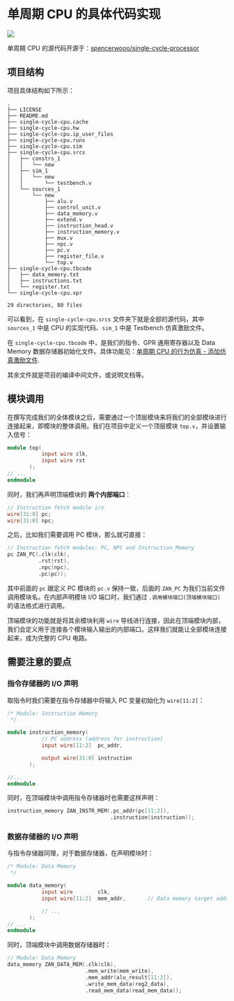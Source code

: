 # 单周期 CPU 的具体代码实现

![](https://i.loli.net/2019/09/02/8jenxBwHP2vOk3C.png)

单周期 CPU 的源代码开源于：[spencerwooo/single-cycle-processor](https://github.com/spencerwooo/single-cycle-processor)

## 项目结构

项目具体结构如下所示：

```
.
├── LICENSE
├── README.md
├── single-cycle-cpu.cache
├── single-cycle-cpu.hw
├── single-cycle-cpu.ip_user_files
├── single-cycle-cpu.runs
├── single-cycle-cpu.sim
├── single-cycle-cpu.srcs
│   ├── constrs_1
│   │   └── new
│   ├── sim_1
│   │   └── new
│   │       └── testbench.v
│   └── sources_1
│       └── new
│           ├── alu.v
│           ├── control_unit.v
│           ├── data_memory.v
│           ├── extend.v
│           ├── instruction_head.v
│           ├── instruction_memory.v
│           ├── mux.v
│           ├── npc.v
│           ├── pc.v
│           ├── register_file.v
│           └── top.v
├── single-cycle-cpu.tbcode
│   ├── data_memory.txt
│   ├── instructions.txt
│   └── register.txt
└── single-cycle-cpu.xpr

29 directories, 80 files
```

可以看到，在 `single-cycle-cpu.srcs` 文件夹下就是全部的源代码，其中 `sources_1` 中是 CPU 的实现代码、`sim_1` 中是 Testbench 仿真激励文件。

在 `single-cycle-cpu.tbcode` 中，是我们的指令、GPR 通用寄存器以及 Data Memory 数据存储器初始化文件。具体功能见：[单周期 CPU 的行为仿真 - 添加仿真激励文件](./2-4_Testbench.md#添加仿真激励文件).

其余文件就是项目的编译中间文件，或说明文档等。

## 模块调用

在撰写完成我们的全体模块之后，需要通过一个顶层模块来将我们的全部模块进行连接起来，即模块的整体调用。我们在项目中定义一个顶层模块 `top.v`，并设置输入信号：

```verilog
module top(
           input wire clk,
           input wire rst
       );
// ...
endmodule
```

同时，我们再声明顶端模块的 **两个内部端口**：

```verilog
// Instruction fetch module i/o
wire[31:0] pc;
wire[31:0] npc;
```

之后，比如我们需要调用 PC 模块，那么就可直接：

```verilog
// Instruction fetch modules: PC, NPC and Instruction_Memory
pc ZAN_PC(.clk(clk),
          .rst(rst),
          .npc(npc),
          .pc(pc));
```

其中前面的 `pc` 跟定义 PC 模块的 `pc.v` 保持一致，后面的 `ZAN_PC` 为我们当前文件调用模块名。在内部声明模块 I/O 端口时，我们通过 `.调用模块端口(顶端模块端口)` 的语法格式进行调用。

顶端模块的功能就是将其余模块利用 `wire` 导线进行连接，因此在顶端模块内部，我们会定义用于连接各个模块输入输出的内部端口。这样我们就能让全部模块连接起来，成为完整的 CPU 电路。

## 需要注意的要点

### 指令存储器的 I/O 声明

取指令时我们需要在指令存储器中将输入 PC 变量初始化为 `wire[11:2]`：

```verilog
/* Module: Instruction Memory
 */

module instruction_memory(
           // PC address (address for instruction)
           input wire[11:2]  pc_addr,

           output wire[31:0] instruction
       );

//...
endmodule
```

同时，在顶端模块中调用指令存储器时也需要这样声明：

```verilog
instruction_memory ZAN_INSTR_MEM(.pc_addr(pc[11:2]),
                                 .instruction(instruction));
```

### 数据存储器的 I/O 声明

与指令存储器同理，对于数据存储器，在声明模块时：

```verilog
/* Module: Data Memory
 */

module data_memory(
           input wire        clk,
           input wire[11:2]  mem_addr,       // Data memory target address

           // ...
       );
// ...
endmodule
```
同时，顶端模块中调用数据存储器时：

```verilog
// Module: Data Memory
data_memory ZAN_DATA_MEM(.clk(clk),
                         .mem_write(mem_write),
                         .mem_addr(alu_result[11:2]),
                         .write_mem_data(reg2_data),
                         .read_mem_data(read_mem_data));
```
